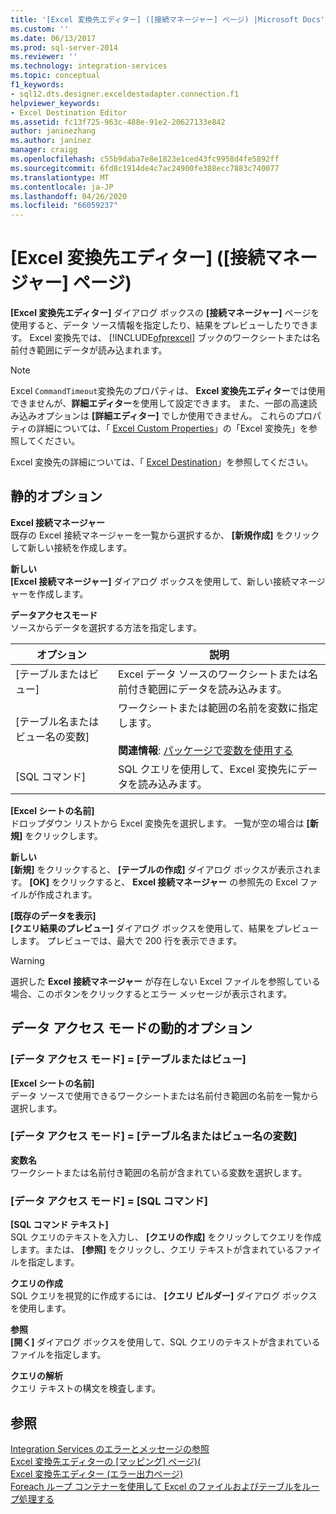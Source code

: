```yaml
---
title: '[Excel 変換先エディター] ([接続マネージャー] ページ) |Microsoft Docs'
ms.custom: ''
ms.date: 06/13/2017
ms.prod: sql-server-2014
ms.reviewer: ''
ms.technology: integration-services
ms.topic: conceptual
f1_keywords:
- sql12.dts.designer.exceldestadapter.connection.f1
helpviewer_keywords:
- Excel Destination Editor
ms.assetid: fc13f725-963c-488e-91e2-20627133e842
author: janinezhang
ms.author: janinez
manager: craigg
ms.openlocfilehash: c55b9daba7e8e1823e1ced43fc9958d4fe5892ff
ms.sourcegitcommit: 6fd8c1914de4c7ac24900fe388ecc7883c740077
ms.translationtype: MT
ms.contentlocale: ja-JP
ms.lasthandoff: 04/26/2020
ms.locfileid: "66059237"
---
```

# <a name="excel-destination-editor-connection-manager-page"></a>[Excel 変換先エディター] ([接続マネージャー] ページ)
  **[Excel 変換先エディター]** ダイアログ ボックスの **[接続マネージャー]** ページを使用すると、データ ソース情報を指定したり、結果をプレビューしたりできます。 Excel 変換先では、 [!INCLUDE[ofprexcel](../includes/ofprexcel-md.md)] ブックのワークシートまたは名前付き範囲にデータが読み込まれます。  
  
> [!NOTE]  
>  Excel `CommandTimeout`変換先のプロパティは、 **Excel 変換先エディター**では使用できませんが、**詳細エディター**を使用して設定できます。 また、一部の高速読み込みオプションは **[詳細エディター]** でしか使用できません。 これらのプロパティの詳細については、「 [Excel Custom Properties](data-flow/excel-custom-properties.md)」の「Excel 変換先」を参照してください。  
  
 Excel 変換先の詳細については、「 [Excel Destination](data-flow/excel-destination.md)」を参照してください。  
  
## <a name="static-options"></a>静的オプション  
 **Excel 接続マネージャー**  
 既存の Excel 接続マネージャーを一覧から選択するか、 **[新規作成]** をクリックして新しい接続を作成します。  
  
 **新しい**  
 **[Excel 接続マネージャー]** ダイアログ ボックスを使用して、新しい接続マネージャーを作成します。  
  
 **データアクセスモード**  
 ソースからデータを選択する方法を指定します。  
  
|オプション|説明|  
|------------|-----------------|  
|[テーブルまたはビュー]|Excel データ ソースのワークシートまたは名前付き範囲にデータを読み込みます。|  
|[テーブル名またはビュー名の変数]|ワークシートまたは範囲の名前を変数に指定します。<br /><br /> **関連情報**: [パッケージで変数を使用する](../../2014/integration-services/use-variables-in-packages.md)|  
|[SQL コマンド]|SQL クエリを使用して、Excel 変換先にデータを読み込みます。|  
  
 **[Excel シートの名前]**  
 ドロップダウン リストから Excel 変換先を選択します。 一覧が空の場合は **[新規]** をクリックします。  
  
 **新しい**  
 **[新規]** をクリックすると、 **[テーブルの作成]** ダイアログ ボックスが表示されます。 **[OK]** をクリックすると、 **Excel 接続マネージャー** の参照先の Excel ファイルが作成されます。  
  
 **[既存のデータを表示]**  
 **[クエリ結果のプレビュー]** ダイアログ ボックスを使用して、結果をプレビューします。 プレビューでは、最大で 200 行を表示できます。  
  
> [!WARNING]  
>   選択した **Excel 接続マネージャー** が存在しない Excel ファイルを参照している場合、このボタンをクリックするとエラー メッセージが表示されます。  
  
## <a name="data-access-mode-dynamic-options"></a>データ アクセス モードの動的オプション  
  
### <a name="data-access-mode--table-or-view"></a>[データ アクセス モード] = [テーブルまたはビュー]  
 **[Excel シートの名前]**  
 データ ソースで使用できるワークシートまたは名前付き範囲の名前を一覧から選択します。  
  
### <a name="data-access-mode--table-name-or-view-name-variable"></a>[データ アクセス モード] = [テーブル名またはビュー名の変数]  
 **変数名**  
 ワークシートまたは名前付き範囲の名前が含まれている変数を選択します。  
  
### <a name="data-access-mode--sql-command"></a>[データ アクセス モード] = [SQL コマンド]  
 **[SQL コマンド テキスト]**  
 SQL クエリのテキストを入力し、 **[クエリの作成]** をクリックしてクエリを作成します。または、 **[参照]** をクリックし、クエリ テキストが含まれているファイルを指定します。  
  
 **クエリの作成**  
 SQL クエリを視覚的に作成するには、 **[クエリ ビルダー]** ダイアログ ボックスを使用します。  
  
 **参照**  
 **[開く]** ダイアログ ボックスを使用して、SQL クエリのテキストが含まれているファイルを指定します。  
  
 **クエリの解析**  
 クエリ テキストの構文を検査します。  
  
## <a name="see-also"></a>参照  
 [Integration Services のエラーとメッセージの参照](../../2014/integration-services/integration-services-error-and-message-reference.md)   
 [Excel 変換先エディターの [マッピング] ページ&#41;&#40;](../../2014/integration-services/excel-destination-editor-mappings-page.md)   
 [Excel 変換先エディター &#40;エラー出力ページ&#41;](../../2014/integration-services/excel-destination-editor-error-output-page.md)   
 [Foreach ループ コンテナーを使用して Excel のファイルおよびテーブルをループ処理する](control-flow/foreach-loop-container.md)  
  
  
